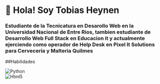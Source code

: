 # 👋 Hola! Soy Tobias Heynen
### Estudiante de la Tecnicatura en Desarollo Web en la Universidad Nacional de Entre Rios, tambien estudiante de Desarrollo Web Full Stack en Educacion it y actualmente ejerciendo como operador de Help Desk en Pixel It Solutions para Cerveceria y Malteria Quilmes

##Habilidades

![Python](https://img.shields.io/badge/Python-3776AB?style=for-the-badge&logo=python&logoColor=white&labelColor=101010)</br>
![Html5](https://img.shields.io/badge/Html5-E34F26?style=for-the-badge&logo=html5&logoColor=white&labelColor=101010)</br>
